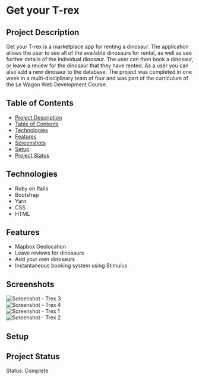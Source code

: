 # Get your T-rex 

## Project Description
Get your T-rex is a marketplace app for renting a dinosaur. The application allows the user to see all of the available dinosaurs for rental, as well as see further details of the individual dinosaur. The user can then book a dinosaur, or leave a review for the dinosaur that they have rented. As a user you can also add a new dinosaur to the database. The project was completed in one week in a multi-disciplinary team of four and was part of the curriculum of the Le Wagon Web Development Course. 

## Table of Contents
* [Project Description](#project-description)
* [Table of Contents](#table-of-contents)
* [Technologies](#technologies)
* [Features](#features)
* [Screenshots](#screenshots)
* [Setup](#setup)
* [Project Status](#project-status)

## Technologies
* Ruby on Rails
* Bootstrap
* Yarn
* CSS
* HTML

## Features
- Mapbox Geolocation
- Leave reviews for dinosaurs
- Add your own dinosaurs
- Instantaneous booking system using Stimulus

## Screenshots
![Screenshot - Trex 3](https://github.com/Clotto42524/rails-get-your-t-rex/assets/122602433/c7ed1317-2b15-4235-b264-572453fdf491)
<br>
![Screenshot - Trex 4](https://github.com/Clotto42524/rails-get-your-t-rex/assets/122602433/5ba4b693-cd81-4180-aa04-d6bf6f03e524)
<br>
![Screenshot - Trex 1](https://github.com/Clotto42524/rails-get-your-t-rex/assets/122602433/ea97cd66-6cca-474a-ab47-5a9b683842f9)
<br>
![Screenshot - Trex 2](https://github.com/Clotto42524/rails-get-your-t-rex/assets/122602433/485d506a-e3c2-48c4-a03f-acec8456aa18)




## Setup

## Project Status
Status: Complete












